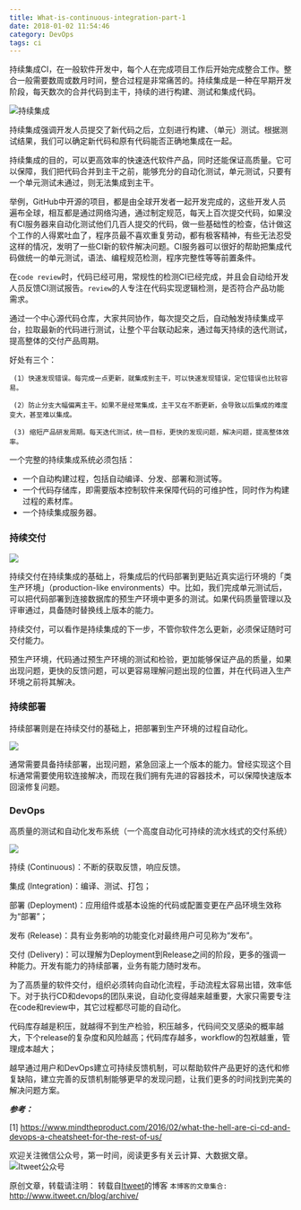 ```yaml
---
title: What-is-continuous-integration-part-1
date: 2018-01-02 11:54:46
category: DevOps
tags: ci
---
```

持续集成CI，在一般软件开发中，每个人在完成项目工作后开始完成整合工作。整合一般需要数周或数月时间，整合过程是非常痛苦的。持续集成是一种在早期开发阶段，每天数次的合并代码到主干，持续的进行构建、测试和集成代码。

![持续集成](https://github.com/itweet/labs/raw/master/devops/img/ci.jpg)

持续集成强调开发人员提交了新代码之后，立刻进行构建、（单元）测试。根据测试结果，我们可以确定新代码和原有代码能否正确地集成在一起。

持续集成的目的，可以更高效率的快速迭代软件产品，同时还能保证高质量。它可以保障，我们把代码合并到主干之前，能够充分的自动化测试，单元测试，只要有一个单元测试未通过，则无法集成到主干。

举例，GitHub中开源的项目，都是由全球开发者一起开发完成的，这些开发人员遍布全球，相互都是通过网络沟通，通过制定规范，每天上百次提交代码，如果没有CI服务器来自动化测试他们几百人提交的代码，做一些基础性的检查，估计做这个工作的人得累吐血了，程序员最不喜欢重复劳动，都有极客精神，有些无法忍受这样的情况，发明了一些CI新的软件解决问题。CI服务器可以很好的帮助把集成代码做统一的单元测试，语法、编程规范检测，程序完整性等等前置条件。

在`code review`时，代码已经可用，常规性的检测CI已经完成，并且会自动给开发人员反馈CI测试报告。`review`的人专注在代码实现逻辑检测，是否符合产品功能需求。

通过一个中心源代码仓库，大家共同协作，每次提交之后，自动触发持续集成平台，拉取最新的代码进行测试，让整个平台联动起来，通过每天持续的迭代测试，提高整体的交付产品周期。

好处有三个：

```
 (1）快速发现错误。每完成一点更新，就集成到主干，可以快速发现错误，定位错误也比较容易。

 (2）防止分支大幅偏离主干。如果不是经常集成，主干又在不断更新，会导致以后集成的难度变大，甚至难以集成。

 (3) 缩短产品研发周期。每天迭代测试，统一目标，更快的发现问题，解决问题，提高整体效率。
```


一个完整的持续集成系统必须包括：

* 一个自动构建过程，包括自动编译、分发、部署和测试等。
* 一个代码存储库，即需要版本控制软件来保障代码的可维护性，同时作为构建过程的素材库。
* 一个持续集成服务器。

### 持续交付

![](https://github.com/itweet/labs/raw/master/devops/img/continuous-delivery.jpg)

持续交付在持续集成的基础上，将集成后的代码部署到更贴近真实运行环境的「类生产环境」（production-like environments）中。比如，我们完成单元测试后，可以把代码部署到连接数据库的预生产环境中更多的测试。如果代码质量管理以及评审通过，具备随时替换线上版本的能力。

持续交付，可以看作是持续集成的下一步，不管你软件怎么更新，必须保证随时可交付能力。

预生产环境，代码通过预生产环境的测试和检验，更加能够保证产品的质量，如果出现问题，更快的反馈问题，可以更容易理解问题出现的位置，并在代码进入生产环境之前将其解决。


### 持续部署

持续部署则是在持续交付的基础上，把部署到生产环境的过程自动化。

![](https://github.com/itweet/labs/raw/master/devops/img/continuous-deployment.jpg)

通常需要具备持续部署，出现问题，紧急回滚上一个版本的能力。曾经实现这个目标通常需要使用软连接解决，而现在我们拥有先进的容器技术，可以保障快速版本回滚修复问题。

### DevOps

高质量的测试和自动化发布系统（一个高度自动化可持续的流水线式的交付系统）

![](https://github.com/itweet/labs/raw/master/devops/img/devops.png)

持续 (Continuous)：不断的获取反馈，响应反馈。

集成 (Integration)：编译、测试、打包；

部署 (Deployment)：应用组件或基本设施的代码或配置变更在产品环境生效称为“部署”；

发布 (Release)：具有业务影响的功能变化对最终用户可见称为“发布”。

交付 (Delivery)：可以理解为Deployment到Release之间的阶段，更多的强调一种能力。开发有能力的持续部署，业务有能力随时发布。

为了高质量的软件交付，组织必须转向自动化流程，手动流程太容易出错，效率低下。对于执行CD和devops的团队来说，自动化变得越来越重要，大家只需要专注在code和review中，其它过程都尽可能的自动化。

代码库存越是积压，就越得不到生产检验，积压越多，代码间交叉感染的概率越大，下个release的复杂度和风险越高；代码库存越多，workflow的包袱越重，管理成本越大；

越早通过用户和DevOps建立可持续反馈机制，可以帮助软件产品更好的迭代和修复缺陷，建立完善的反馈机制能够更早的发现问题，让我们更多的时间找到完美的解决问题方案。


***参考：***

[1] https://www.mindtheproduct.com/2016/02/what-the-hell-are-ci-cd-and-devops-a-cheatsheet-for-the-rest-of-us/

欢迎关注微信公众号，第一时间，阅读更多有关云计算、大数据文章。
![Itweet公众号](https://github.com/itweet/labs/raw/master/common/img/weixin_public.gif)

原创文章，转载请注明： 转载自[Itweet](http://www.itweet.cn)的博客
`本博客的文章集合:` http://www.itweet.cn/blog/archive/